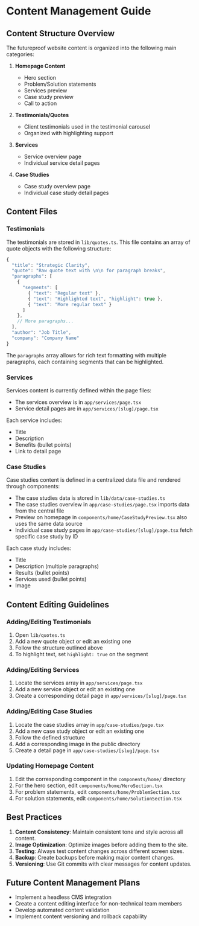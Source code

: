 # Content Management Guide

## Content Structure Overview

The futureproof website content is organized into the following main categories:

1. **Homepage Content**
   - Hero section
   - Problem/Solution statements
   - Services preview
   - Case study preview
   - Call to action

2. **Testimonials/Quotes**
   - Client testimonials used in the testimonial carousel
   - Organized with highlighting support

3. **Services**
   - Service overview page
   - Individual service detail pages

4. **Case Studies**
   - Case study overview page
   - Individual case study detail pages

## Content Files

### Testimonials

The testimonials are stored in `lib/quotes.ts`. This file contains an array of quote objects with the following structure:

```typescript
{
  "title": "Strategic Clarity",
  "quote": "Raw quote text with \n\n for paragraph breaks",
  "paragraphs": [
    { 
      "segments": [
        { "text": "Regular text" },
        { "text": "Highlighted text", "highlight": true },
        { "text": "More regular text" }
      ]
    },
    // More paragraphs...
  ],
  "author": "Job Title",
  "company": "Company Name"
}
```

The `paragraphs` array allows for rich text formatting with multiple paragraphs, each containing segments that can be highlighted.

### Services

Services content is currently defined within the page files:

- The services overview is in `app/services/page.tsx`
- Service detail pages are in `app/services/[slug]/page.tsx`

Each service includes:
- Title
- Description
- Benefits (bullet points)
- Link to detail page

### Case Studies

Case studies content is defined in a centralized data file and rendered through components:
- The case studies data is stored in `lib/data/case-studies.ts`
- The case studies overview in `app/case-studies/page.tsx` imports data from the central file
- Preview on homepage in `components/home/CaseStudyPreview.tsx` also uses the same data source
- Individual case study pages in `app/case-studies/[slug]/page.tsx` fetch specific case study by ID

Each case study includes:
- Title
- Description (multiple paragraphs)
- Results (bullet points)
- Services used (bullet points)
- Image

## Content Editing Guidelines

### Adding/Editing Testimonials

1. Open `lib/quotes.ts`
2. Add a new quote object or edit an existing one
3. Follow the structure outlined above
4. To highlight text, set `highlight: true` on the segment

### Adding/Editing Services

1. Locate the services array in `app/services/page.tsx`
2. Add a new service object or edit an existing one
3. Create a corresponding detail page in `app/services/[slug]/page.tsx`

### Adding/Editing Case Studies

1. Locate the case studies array in `app/case-studies/page.tsx`
2. Add a new case study object or edit an existing one
3. Follow the defined structure
4. Add a corresponding image in the public directory
5. Create a detail page in `app/case-studies/[slug]/page.tsx`

### Updating Homepage Content

1. Edit the corresponding component in the `components/home/` directory
2. For the hero section, edit `components/home/HeroSection.tsx`
3. For problem statements, edit `components/home/ProblemSection.tsx`
4. For solution statements, edit `components/home/SolutionSection.tsx`

## Best Practices

1. **Content Consistency**: Maintain consistent tone and style across all content.
2. **Image Optimization**: Optimize images before adding them to the site.
3. **Testing**: Always test content changes across different screen sizes.
4. **Backup**: Create backups before making major content changes.
5. **Versioning**: Use Git commits with clear messages for content updates.

## Future Content Management Plans

- Implement a headless CMS integration
- Create a content editing interface for non-technical team members
- Develop automated content validation
- Implement content versioning and rollback capability
